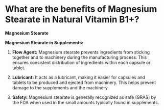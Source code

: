 # What are the benefits of Magnesium Stearate in Natural Vitamin B1+?

**Magnesium Stearate** 

**Magnesium Stearate in Supplements:** 

1. **Flow Agent:** Magnesium stearate prevents ingredients from sticking together and to machinery during the manufacturing process. This ensures consistent distribution of ingredients within each capsule or tablet.    

2. **Lubricant:** It acts as a lubricant, making it easier for capsules and tablets to be produced and ejected from machinery. This helps prevent damage to the supplements and the machinery.    

3. **Safety:** Magnesium stearate is generally recognized as safe (GRAS) by the FDA when used in the small amounts typically found in supplements.